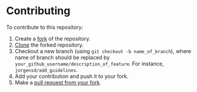 # Contributing

To contribute to this repository: 
1. Create a [fork](https://docs.github.com/en/get-started/quickstart/fork-a-repo) of the repository.
2. [Clone](https://docs.github.com/en/get-started/quickstart/fork-a-repo#cloning-your-forked-repository) the forked repository.
3. Checkout a new branch (using `git checkout -b name_of_branch`), where name of branch should be replaced by `your_github_username/description_of_feature`. For instance, `jorgensd/add_guidelines`.
4. Add your contribution and push it to your fork.
5. Make a [pull request from your fork](https://docs.github.com/en/pull-requests/collaborating-with-pull-requests/proposing-changes-to-your-work-with-pull-requests/creating-a-pull-request-from-a-fork).


